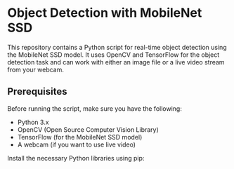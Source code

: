 # Object Detection with MobileNet SSD

This repository contains a Python script for real-time object detection using the MobileNet SSD model. It uses OpenCV and TensorFlow for the object detection task and can work with either an image file or a live video stream from your webcam.

## Prerequisites

Before running the script, make sure you have the following:

- Python 3.x
- OpenCV (Open Source Computer Vision Library)
- TensorFlow (for the MobileNet SSD model)
- A webcam (if you want to use live video)

Install the necessary Python libraries using pip:
